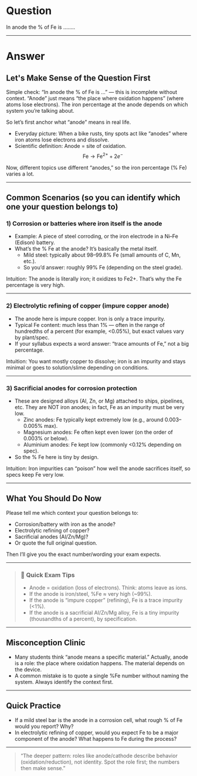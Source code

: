 # Question
In anode the % of Fe is ........

---
# Answer


## Let's Make Sense of the Question First

Simple check: “In anode the % of Fe is …” — this is incomplete without context. “Anode” just means “the place where oxidation happens” (where atoms lose electrons). The iron percentage at the anode depends on which system you’re talking about.

So let’s first anchor what “anode” means in real life.

- Everyday picture: When a bike rusts, tiny spots act like “anodes” where iron atoms lose electrons and dissolve.
- Scientific definition: Anode = site of oxidation.
  $$
  \text{Fe} \rightarrow \text{Fe}^{2+} + 2e^-
  $$

Now, different topics use different “anodes,” so the iron percentage (% Fe) varies a lot.

---

## Common Scenarios (so you can identify which one your question belongs to)

### 1) Corrosion or batteries where iron itself is the anode
- Example: A piece of steel corroding, or the iron electrode in a Ni–Fe (Edison) battery.
- What’s the % Fe at the anode? It’s basically the metal itself.
  - Mild steel: typically about 98–99.8% Fe (small amounts of C, Mn, etc.).
  - So you’d answer: roughly 99% Fe (depending on the steel grade).

Intuition: The anode is literally iron; it oxidizes to Fe2+. That’s why the Fe percentage is very high.

---

### 2) Electrolytic refining of copper (impure copper anode)
- The anode here is impure copper. Iron is only a trace impurity.
- Typical Fe content: much less than 1% — often in the range of hundredths of a percent (for example, <0.05%), but exact values vary by plant/spec.
- If your syllabus expects a word answer: “trace amounts of Fe,” not a big percentage.

Intuition: You want mostly copper to dissolve; iron is an impurity and stays minimal or goes to solution/slime depending on conditions.

---

### 3) Sacrificial anodes for corrosion protection
- These are designed alloys (Al, Zn, or Mg) attached to ships, pipelines, etc. They are NOT iron anodes; in fact, Fe as an impurity must be very low.
  - Zinc anodes: Fe typically kept extremely low (e.g., around 0.003–0.005% max).
  - Magnesium anodes: Fe often kept even lower (on the order of 0.003% or below).
  - Aluminium anodes: Fe kept low (commonly <0.12% depending on spec).
- So the % Fe here is tiny by design.

Intuition: Iron impurities can “poison” how well the anode sacrifices itself, so specs keep Fe very low.

---

## What You Should Do Now

Please tell me which context your question belongs to:
- Corrosion/battery with iron as the anode?
- Electrolytic refining of copper?
- Sacrificial anodes (Al/Zn/Mg)?
- Or quote the full original question.

Then I’ll give you the exact number/wording your exam expects.

---

> ### 🧠 Quick Exam Tips
> - Anode = oxidation (loss of electrons). Think: atoms leave as ions.
> - If the anode is iron/steel, %Fe ≈ very high (~99%).
> - If the anode is “impure copper” (refining), Fe is a trace impurity (<1%).
> - If the anode is a sacrificial Al/Zn/Mg alloy, Fe is a tiny impurity (thousandths of a percent), by specification.

---

## Misconception Clinic
- Many students think “anode means a specific material.” Actually, anode is a role: the place where oxidation happens. The material depends on the device.
- A common mistake is to quote a single %Fe number without naming the system. Always identify the context first.

---

## Quick Practice
- If a mild steel bar is the anode in a corrosion cell, what rough % of Fe would you report? Why?
- In electrolytic refining of copper, would you expect Fe to be a major component of the anode? What happens to Fe during the process?

---

> “The deeper pattern: roles like anode/cathode describe behavior (oxidation/reduction), not identity. Spot the role first; the numbers then make sense.”